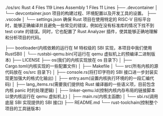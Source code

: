 ./os/src
Rust        4 Files   119 Lines
Assembly    1 Files    11 Lines
├── .devcontainer 
│   └── devcontainer.json 项目的构建过程、环境配置以及开发工具的设置。
├── .vscode
│   └── settings.json 确保 Rust 项目在使用特定的 RISC-V 目标平台时，能够正确编译并且避免一些常见的错误，例如在没有标准库的情况下找不到 test crate 的错误。同时，它也配置了 Rust Analyzer 插件，使其能够正确地理解和分析项目的代码。

├── bootloader(内核依赖的运行在 M 特权级的 SBI 实现，本项目中我们使用 RustSBI)
│   └── rustsbi-qemu.bin(可运行在 qemu 虚拟机上的预编译二进制版本)
├── LICENSE
├── os(我们的内核实现放在 os 目录下)
│   ├── Cargo.toml(内核实现的一些配置文件)
│   ├── Makefile
│   └── src(所有内核的源代码放在 os/src 目录下)
│       ├── console.rs(将打印字符的 SBI 接口进一步封装实现更加强大的格式化输出)
│       ├── entry.asm(设置内核执行环境的的一段汇编代码)
│       ├── lang_items.rs(需要我们提供给 Rust 编译器的一些语义项，目前包含内核 panic 时的处理逻辑)
│       ├── linker-qemu.ld(控制内核内存布局的链接脚本以使内核运行在 qemu 虚拟机上)
│       ├── main.rs(内核主函数)
│       └── sbi.rs(调用底层 SBI 实现提供的 SBI 接口)
├── README.md
└── rust-toolchain(控制整个项目的工具链版本)
